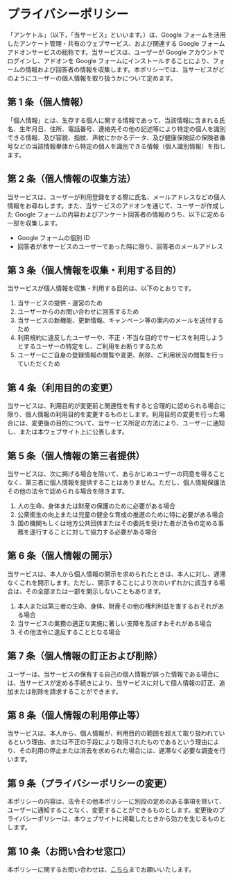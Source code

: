 # プライバシーポリシー

「アンケトル」（以下，「当サービス」といいます。）は、Google フォームを活用したアンケート管理・共有のウェブサービス、および関連する Google フォームアドオンサービスの総称です。当サービスは、ユーザーが Google アカウントでログインし、アドオンを Google フォームにインストールすることにより、フォームの情報および回答者の情報を収集します。本ポリシーでは、当サービスがどのようにユーザーの個人情報を取り扱うかについて定めます。

## 第 1 条（個人情報）

「個人情報」とは、生存する個人に関する情報であって、当該情報に含まれる氏名、生年月日、住所、電話番号、連絡先その他の記述等により特定の個人を識別できる情報、及び容貌、指紋、声紋にかかるデータ、及び健康保険証の保険者番号などの当該情報単体から特定の個人を識別できる情報（個人識別情報）を指します。

## 第 2 条（個人情報の収集方法）

当サービスは、ユーザーが利用登録をする際に氏名、メールアドレスなどの個人情報をお尋ねします。また、当サービスのアドオンを通じて、ユーザーが作成した Google フォームの内容およびアンケート回答者の情報のうち、以下に定める一部を収集します。

- Google フォームの個別 ID
- 回答者が本サービスのユーザーであった時に限り、回答者のメールアドレス

## 第 3 条（個人情報を収集・利用する目的）

当サービスが個人情報を収集・利用する目的は、以下のとおりです。

1. 当サービスの提供・運営のため
2. ユーザーからのお問い合わせに回答するため
3. 当サービスの新機能、更新情報、キャンペーン等の案内のメールを送付するため
4. 利用規約に違反したユーザーや、不正・不当な目的でサービスを利用しようとするユーザーの特定をし、ご利用をお断りするため
5. ユーザーにご自身の登録情報の閲覧や変更、削除、ご利用状況の閲覧を行っていただくため

## 第 4 条（利用目的の変更）

当サービスは、利用目的が変更前と関連性を有すると合理的に認められる場合に限り、個人情報の利用目的を変更するものとします。利用目的の変更を行った場合には、変更後の目的について、当サービス所定の方法により、ユーザーに通知し、または本ウェブサイト上に公表します。

## 第 5 条（個人情報の第三者提供）

当サービスは、次に掲げる場合を除いて、あらかじめユーザーの同意を得ることなく、第三者に個人情報を提供することはありません。ただし、個人情報保護法その他の法令で認められる場合を除きます。

1. 人の生命、身体または財産の保護のために必要がある場合
2. 公衆衛生の向上または児童の健全な育成の推進のために特に必要がある場合
3. 国の機関もしくは地方公共団体またはその委託を受けた者が法令の定める事務を遂行することに対して協力する必要がある場合

## 第 6 条（個人情報の開示）

当サービスは、本人から個人情報の開示を求められたときは、本人に対し、遅滞なくこれを開示します。ただし、開示することにより次のいずれかに該当する場合は、その全部または一部を開示しないこともあります。

1. 本人または第三者の生命、身体、財産その他の権利利益を害するおそれがある場合
2. 当サービスの業務の適正な実施に著しい支障を及ぼすおそれがある場合
3. その他法令に違反することとなる場合

## 第 7 条（個人情報の訂正および削除）

ユーザーは、当サービスの保有する自己の個人情報が誤った情報である場合には、当サービスが定める手続きにより、当サービスに対して個人情報の訂正、追加または削除を請求することができます。

## 第 8 条（個人情報の利用停止等）

当サービスは、本人から、個人情報が、利用目的の範囲を超えて取り扱われているという理由、または不正の手段により取得されたものであるという理由により、その利用の停止または消去を求められた場合には、遅滞なく必要な調査を行います。

## 第 9 条（プライバシーポリシーの変更）

本ポリシーの内容は、法令その他本ポリシーに別段の定めのある事項を除いて、ユーザーに通知することなく、変更することができるものとします。変更後のプライバシーポリシーは、本ウェブサイトに掲載したときから効力を生じるものとします。

## 第 10 条（お問い合わせ窓口）

本ポリシーに関するお問い合わせは、[こちら](https://anketol.web.app/support/contact)までお願いいたします。
